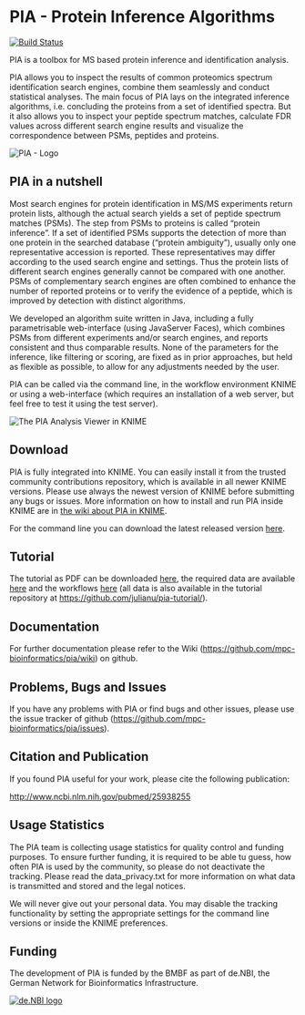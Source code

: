 # PIA - Protein Inference Algorithms

[![Build Status](https://api.travis-ci.org/mpc-bioinformatics/pia.svg)](https://travis-ci.org/mpc-bioinformatics/pia)

PIA is a toolbox for MS based protein inference and identification analysis.

PIA allows you to inspect the results of common proteomics spectrum
identification search engines, combine them seamlessly and conduct statistical
analyses.
The main focus of PIA lays on the integrated inference algorithms, i.e.
concluding the proteins from a set of identified spectra. But it also allows
you to inspect your peptide spectrum matches, calculate FDR values across
different search engine results and visualize the correspondence between PSMs,
peptides and proteins.

![PIA - Logo](https://github.com/mpc-bioinformatics/pia/wiki/pia_logo.png)


## PIA in a nutshell

Most search engines for protein identification in MS/MS experiments return
protein lists, although the actual search yields a set of peptide spectrum
matches (PSMs). The step from PSMs to proteins is called “protein inference”.
If a set of identified PSMs supports the detection of more than one protein in
the searched database (“protein ambiguity”), usually only one representative
accession is reported. These representatives may differ according to the used
search engine and settings. Thus the protein lists of different search engines
generally cannot be compared with one another. PSMs of complementary search
engines are often combined to enhance the number of reported proteins or to
verify the evidence of a peptide, which is improved by detection with distinct
algorithms.

We developed an algorithm suite written in Java, including a fully
parametrisable web-interface (using JavaServer Faces), which combines PSMs from
different experiments and/or search engines, and reports consistent and thus
comparable results. None of the parameters for the inference, like filtering or
scoring, are fixed as in prior approaches, but held as flexible as possible, to
allow for any adjustments needed by the user.

PIA can be called via the command line, in the workflow environment KNIME or
using a web-interface (which requires an installation of a web server, but feel
free to test it using the test server).

![The PIA Analysis Viewer in KNIME](https://github.com/mpc-bioinformatics/pia/wiki/KNIME_analysis_view.png)


## Download

PIA is fully integrated into KNIME. You can easily install it from the trusted
community contributions repository, which is available in all newer KNIME
versions. Please use always the newest version of KNIME before submitting any
bugs or issues.
More information on how to install and run PIA inside KNIME are in 
[the wiki about PIA in KNIME](https://github.com/mpc-bioinformatics/pia/wiki/Running-PIA-via-KNIME).

For the command line you can download the latest released version
[here](https://github.com/mpc-bioinformatics/pia/releases/latest).


## Tutorial

The tutorial as PDF can be downloaded
[here](https://github.com/julianu/pia-tutorial/blob/master/pia_tutorial.pdf),
the required data are available [here](https://github.com/julianu/pia-tutorial/tree/master/data)
and the workflows [here](https://github.com/julianu/pia-tutorial/tree/master/workflows)
(all data is also available in the tutorial repository at
https://github.com/julianu/pia-tutorial/).


## Documentation

For further documentation please refer to the Wiki (https://github.com/mpc-bioinformatics/pia/wiki) on github.


## Problems, Bugs and Issues

If you have any problems with PIA or find bugs and other issues, please use the
issue tracker of github (https://github.com/mpc-bioinformatics/pia/issues).


## Citation and Publication

If you found PIA useful for your work, please cite the following publication:

http://www.ncbi.nlm.nih.gov/pubmed/25938255


## Usage Statistics

The PIA team is collecting usage statistics for quality control and funding
purposes. To ensure further funding, it is required to be able tu guess, how
often PIA is used by the community, so please do not deactivate the tracking. 
Please read the data_privacy.txt for more information on what data is
transmitted and stored and the legal notices.

We will never give out your personal data. You may disable the tracking
functionality by setting the appropriate settings for the command line versions
or inside the KNIME preferences. 


## Funding

The development of PIA is funded by the BMBF as part of de.NBI, the German
Network for Bioinformatics Infrastructure.

[![de.NBI logo](https://www.denbi.de/templates/de.nbi2/img/deNBI_logo.jpg)](https://www.denbi.de/)
